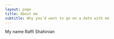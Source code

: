 ```yaml
---
layout: page
title: About me
subtitle: Why you'd want to go on a date with me
---
```


My name Raffi Shahinian

